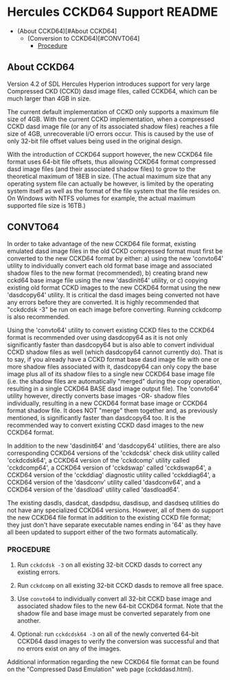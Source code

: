 # Hercules CCKD64 Support README

* (About CCKD64)[#About CCKD64]
  * (Conversion to CCKD64)[#CONVTO64]
    * [Procedure](#PROCEDURE)
  
## About CCKD64

Version 4.2 of SDL Hercules Hyperion introduces support for very large Compressed CKD (CCKD) dasd image files, called CCKD64, which can be much larger than 4GB in size.

The current default implementation of CCKD only supports a maximum file size of 4GB.  With the current CCKD implementation, when a compressed CCKD dasd image file (or any of its associated shadow files) reaches a file size of 4GB, unrecoverable I/O errors occur.  This is caused by the use of only 32-bit file offset values being used in the original design.

With the introduction of CCKD64 support however, the new CCKD64 file format uses 64-bit file offsets, thus allowing CCKD64 format compressed dasd image files (and their associated shadow files) to grow to the theoretical maximum of 18EB in size.  (The actual maximum size that any operating system file can actually be however, is limited by the operating system itself as well as the format of the file system that the file resides on.  On Windows with NTFS volumes for example, the actual maximum supported file size is 16TB.)

## CONVTO64

In order to take advantage of the new CCKD64 file format, existing emulated dasd image files in the old CCKD compressed format must first be converted to the new CCKD64 format by either: a) using the new 'convto64' utility to individually convert each old format base image and associated shadow files to the new format (recommended), b) creating brand new cckd64 base image file using the new 'dasdinit64' utility, or c) copying existing old format CCKD images to the new CCKD64 format using the new 'dasdcopy64' utility. It is critical the dasd images being converted not have any errors before they are converted.  It is highly recommended that "cckdcdsk -3" be run on each image before converting.  Running cckdcomp is also recommended.


  Using the 'convto64' utility to convert existing CCKD files to the CCKD64
  format is recommended over using dasdcopy64 as it is not only significantly
  faster than dasdcopy64 but is also able to convert individual CCKD shadow
  files as well (which dasdcopy64 cannot currently do).  That is to say, if
  you already have a CCKD format base dasd image file with one or more shadow
  files associated with it, dasdcopy64 can only copy the base image plus all
  of its shadow files to a single new CCKD64 base image file (i.e. the shadow
  files are automatically "merged" during the copy operation, resulting in a
  single CCKD64 BASE dasd image output file).  The 'convto64' utility however,
  directly converts base images -OR- shadow files individually, resulting in
  a new CCKD64 format base image or CCKD64 format shadow file.  It does NOT
  "merge" them together and, as previously mentioned, is significantly faster
  than dasdcopy64 too.  It is the recommended way to convert existing CCKD
  dasd images to the new CCKD64 format.


  In addition to the new 'dasdinit64' and 'dasdcopy64' utilities, there are
  also corresponding CCKD64 versions of the 'cckdcdsk' check disk utility
  called 'cckdcdsk64', a CCKD64 version of the 'cckdcomp' utility called
  'cckdcomp64', a CCKD64 version of 'cckdswap' called 'cckdswap64', a CCKD64
  version of the 'cckddiag' diagnostic utility called 'cckddiag64', a CCKD64
  version of the 'dasdconv' utility called 'dasdconv64', and a CCKD64 version
  of the 'dasdload' utility called 'dasdload64'.


  The existing dasdls, dasdcat, dasdpdsu, dasdisup, and dasdseq utilities do
  not have any specialized CCKD64 versions.  However, all of them do support
  the new CCKD64 file format in addition to the existing CCKD file format;
  they just don't have separate executable names ending in '64' as they have
  all been updated to support either of the two formats automatically.

### PROCEDURE

1. Run `cckdcdsk -3` on all existing 32-bit CCKD dasds to correct any existing errors.

2. Run `cckdcomp` on all existing 32-bit CCKD dasds to remove all free space.

3. Use `convto64` to individually convert all 32-bit CCKD base image and associated shadow files to the new 64-bit CCKD64 format. Note that the shadow file and base image must be converted separately from one another.

4. Optional: run `cckdcdsk64 -3` on all of the newly converted 64-bit CCKD64 dasd images to verify the conversion was successful and that no errors exist on any of the images.

Additional information regarding the new CCKD64 file format can be found on the "Compressed Dasd Emulation" web page (cckddasd.html).
